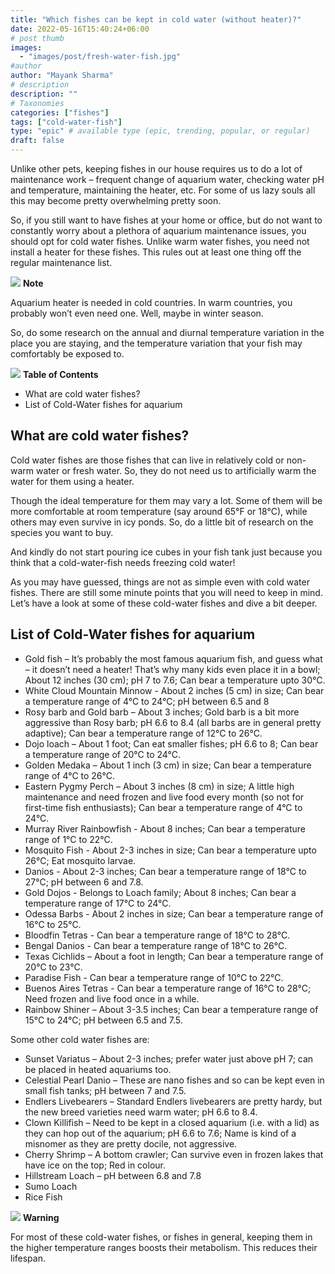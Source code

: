 ```yaml
---
title: "Which fishes can be kept in cold water (without heater)?"
date: 2022-05-16T15:40:24+06:00
# post thumb
images:
  - "images/post/fresh-water-fish.jpg"
#author
author: "Mayank Sharma"
# description
description: ""
# Taxonomies
categories: ["fishes"]
tags: ["cold-water-fish"]
type: "epic" # available type (epic, trending, popular, or regular)
draft: false
---
```


Unlike other pets, keeping fishes in our house requires us to do a lot of maintenance work – frequent change of aquarium water, checking water pH and temperature, maintaining the heater, etc. For some of us lazy souls all this may become pretty overwhelming pretty soon. 

So, if you still want to have fishes at your home or office, but do not want to constantly worry about a plethora of aquarium maintenance issues, you should opt for cold water fishes. Unlike warm water fishes, you need not install a heater for these fishes. This rules out at least one thing off the regular maintenance list. 

<div class="toc-mak">
  <img src="../../../images/pencil.png">
  <b>Note</b><br>

Aquarium heater is needed in cold countries. In warm countries, you probably won’t even need one. Well, maybe in winter season. 

So, do some research on the annual and diurnal temperature variation in the place you are staying, and the temperature variation that your fish may comfortably be exposed to. 
</div>

<div class="toc-mak">
<img src="../../images/pencil.png">
<b>Table of Contents</b>
<ul>
<li>What are cold water fishes?</li>
<li>List of Cold-Water fishes for aquarium </li>
</ul>
</div>

## What are cold water fishes?

Cold water fishes are those fishes that can live in relatively cold or non-warm water or fresh water. So, they do not need us to artificially warm the water for them using a heater. 

Though the ideal temperature for them may vary a lot. Some of them will be more comfortable at room temperature (say around 65°F or 18°C), while others may even survive in icy ponds. So, do a little bit of research on the species you want to buy. 

And kindly do not start pouring ice cubes in your fish tank just because you think that a cold-water-fish needs freezing cold water! 

As you may have guessed, things are not as simple even with cold water fishes. There are still some minute points that you will need to keep in mind. Let’s have a look at some of these cold-water fishes and dive a bit deeper. 


## List of Cold-Water fishes for aquarium 

* Gold fish – It’s probably the most famous aquarium fish, and guess what – it doesn’t need a heater! That’s why many kids even place it in a bowl; About 12 inches (30 cm); pH 7 to 7.6; Can bear a temperature upto 30°C.
* White Cloud Mountain Minnow - About 2 inches (5 cm) in size; Can bear a temperature range of 4°C to 24°C; pH between 6.5 and 8
* Rosy barb and Gold barb – About 3 inches; Gold barb is a bit more aggressive than Rosy barb; pH 6.6 to 8.4 (all barbs are in general pretty adaptive); Can bear a temperature range of 12°C to 26°C.
* Dojo loach – About 1 foot; Can eat smaller fishes; pH 6.6 to 8; Can bear a temperature range of 20°C to 24°C.
* Golden Medaka – About 1 inch (3 cm) in size; Can bear a temperature range of 4°C to 26°C. 
* Eastern Pygmy Perch – About 3 inches (8 cm) in size; A little high maintenance and need frozen and live food every month (so not for first-time fish enthusiasts); Can bear a temperature range of 4°C to 24°C.
* Murray River Rainbowfish - About 8 inches; Can bear a temperature range of 1°C to 22°C.
* Mosquito Fish - About 2-3 inches in size; Can bear a temperature upto 26°C; Eat mosquito larvae. 
* Danios - About 2-3 inches; Can bear a temperature range of 18°C to 27°C; pH between 6 and 7.8. 
* Gold Dojos - Belongs to Loach family; About 8 inches; Can bear a temperature range of 17°C to 24°C.
* Odessa Barbs - About 2 inches in size; Can bear a temperature range of 16°C to 25°C.
* Bloodfin Tetras - Can bear a temperature range of 18°C to 28°C.
* Bengal Danios - Can bear a temperature range of 18°C to 26°C.
* Texas Cichlids – About a foot in length; Can bear a temperature range of 20°C to 23°C.
* Paradise Fish - Can bear a temperature range of 10°C to 22°C.
* Buenos Aires Tetras - Can bear a temperature range of 16°C to 28°C; Need frozen and live food once in a while. 
* Rainbow Shiner – About 3-3.5 inches; Can bear a temperature range of 15°C to 24°C; pH between 6.5 and 7.5.

Some other cold water fishes are:
* Sunset Variatus – About 2-3 inches; prefer water just above pH 7; can be placed in heated aquariums too. 
* Celestial Pearl Danio – These are nano fishes and so can be kept even in small fish tanks; pH between 7 and 7.5.
* Endlers Livebearers – Standard Endlers livebearers are pretty hardy, but the new breed varieties need warm water; pH 6.6 to 8.4. 
* Clown Killifish – Need to be kept in a closed aquarium (i.e. with a lid) as they can hop out of the aquarium; pH 6.6 to 7.6; Name is kind of a misnomer as they are pretty docile, not aggressive. 
* Cherry Shrimp – A bottom crawler; Can survive even in frozen lakes that have ice on the top; Red in colour. 
* Hillstream Loach – pH between 6.8 and 7.8
* Sumo Loach 
* Rice Fish

<div class="danger-mak">
  <img src="../../../images/warning.png">
  <b>Warning</b><br>

For most of these cold-water fishes, or fishes in general, keeping them in the higher temperature ranges boosts their metabolism. This reduces their lifespan. 
</div>
